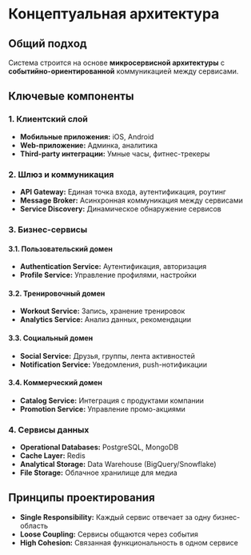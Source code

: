 # Концептуальная архитектура

## Общий подход
Система строится на основе **микросервисной архитектуры** с **событийно-ориентированной** коммуникацией между сервисами.

## Ключевые компоненты

### 1. Клиентский слой
- **Мобильные приложения:** iOS, Android
- **Web-приложение:** Админка, аналитика
- **Third-party интеграции:** Умные часы, фитнес-трекеры

### 2. Шлюз и коммуникация
- **API Gateway:** Единая точка входа, аутентификация, роутинг
- **Message Broker:** Асинхронная коммуникация между сервисами
- **Service Discovery:** Динамическое обнаружение сервисов

### 3. Бизнес-сервисы
#### 3.1. Пользовательский домен
- **Authentication Service:** Аутентификация, авторизация
- **Profile Service:** Управление профилями, настройки

#### 3.2. Тренировочный домен
- **Workout Service:** Запись, хранение тренировок
- **Analytics Service:** Анализ данных, рекомендации

#### 3.3. Социальный домен
- **Social Service:** Друзья, группы, лента активностей
- **Notification Service:** Уведомления, push-нотификации

#### 3.4. Коммерческий домен
- **Catalog Service:** Интеграция с продуктами компании
- **Promotion Service:** Управление промо-акциями

### 4. Сервисы данных
- **Operational Databases:** PostgreSQL, MongoDB
- **Cache Layer:** Redis
- **Analytical Storage:** Data Warehouse (BigQuery/Snowflake)
- **File Storage:** Облачное хранилище для медиа

## Принципы проектирования
- **Single Responsibility:** Каждый сервис отвечает за одну бизнес-область
- **Loose Coupling:** Сервисы общаются через события
- **High Cohesion:** Связанная функциональность в одном сервисе